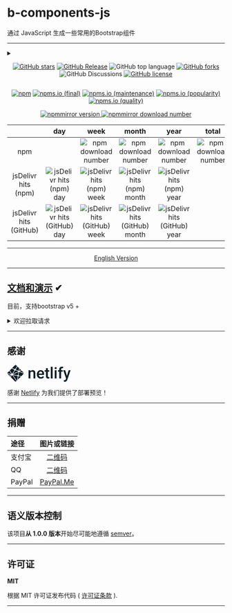 # b-components-js

通过 JavaScript 生成一些常用的Bootstrap组件

---

<details>
  <summary>
    <p align="center">
    <a href="https://github.com/ZhangChengLin/b-components/stargazers" target="_blank"><img alt="GitHub stars" src="https://img.shields.io/github/stars/ZhangChengLin/b-components"></a>
    <a href="https://github.com/ZhangChengLin/b-components/releases" target="_blank"><img alt="GitHub Release" title="GitHub Release" src="https://img.shields.io/github/release/ZhangChengLin/b-components"></a>
    <img alt="GitHub top language" src="https://img.shields.io/github/languages/top/ZhangChengLin/b-components">
    <a href="https://github.com/ZhangChengLin/b-components/network" target="_blank"><img alt="GitHub forks" src="https://img.shields.io/github/forks/ZhangChengLin/b-components"></a>
    <img alt="GitHub Discussions" src="https://img.shields.io/github/discussions/zhangchenglin/b-components">
    <a href="https://github.com/ZhangChengLin/b-components/blob/main/LICENSE" target="_blank"><img alt="GitHub license" src="https://img.shields.io/github/license/ZhangChengLin/b-components"></a>
    </p>
  </summary>

<p align="center">
<a href="https://github.com/ZhangChengLin/b-components/issues?q=is%3Aopen+is%3Aissue" target="_blank"><img alt="GitHub issues" src="https://img.shields.io/github/issues-raw/zhangchenglin/b-components"></a>
<a href="https://github.com/ZhangChengLin/b-components/issues?q=is%3Aissue+is%3Aclosed" target="_blank"><img alt="GitHub closed issues" src="https://img.shields.io/github/issues-closed-raw/zhangchenglin/b-components"></a>
</p>

<p align="center">
<img alt="GitHub commit activity" src="https://img.shields.io/github/commit-activity/y/zhangchenglin/b-components">
<img alt="GitHub commit activity" src="https://img.shields.io/github/commit-activity/m/zhangchenglin/b-components">
<img alt="GitHub commit activity" src="https://img.shields.io/github/commit-activity/w/zhangchenglin/b-components">
</p>

<p align="center">
<img alt="GitHub deployments" src="https://img.shields.io/github/deployments/zhangchenglin/b-components/github-pages">
</p>

<p align="center">
<img alt="GitHub contributors" src="https://img.shields.io/github/contributors/zhangchenglin/b-components">
<img alt="GitHub contributors (via allcontributors.org)" src="https://img.shields.io/github/all-contributors/zhangchenglin/b-components/main">
</p>

<p align="center">
<img alt="GitHub branch checks state" src="https://img.shields.io/github/checks-status/zhangchenglin/b-components/main?label=main%20checks">
<img alt="GitHub branch checks state" src="https://img.shields.io/github/checks-status/zhangchenglin/b-components/gh-pages?label=gh-pages%20checks">
</p>

<p align="center">
<img alt="GitHub search hit counter" src="https://img.shields.io/github/search/zhangchenglin/b-components/bootstrap">
<img alt="GitHub search hit counter" src="https://img.shields.io/github/search/zhangchenglin/b-components/modal">
<img alt="GitHub search hit counter" src="https://img.shields.io/github/search/zhangchenglin/b-components/toast">
<img alt="GitHub search hit counter" src="https://img.shields.io/github/search/zhangchenglin/b-components/offcanvas">
<img alt="GitHub search hit counter" src="https://img.shields.io/github/search/zhangchenglin/b-components/tooltip">
</p>

<p align='center'>
<a href="https://snyk.io.cnpmjs.org/test/npm/b-components-js" title="Snyk Vulnerabilities for GitHub Repo" target="_blank"><img alt="Snyk Vulnerabilities for GitHub Repo" src="https://img.shields.io/snyk/vulnerabilities/github/ZhangChengLin/b-components"></a>
</p>

<p align="center">
<a href="https://openbase.com/js/b-components-js" title="Rate on Openbase" target="_blank"><img alt="Rate on Openbase" src="https://badges.openbase.com/js/rating/b-components-js.svg"></a>
</p>

<p align="center">
<a href="https://lgtm.com/projects/g/ZhangChengLin/b-components/alerts" title="LGTM Alerts" target="_blank"><img alt="LGTM Alerts" src="https://img.shields.io/lgtm/alerts/github/ZhangChengLin/b-components"></a>
<a href="https://lgtm.com/projects/g/ZhangChengLin/b-components/context:javascript" title="LGTM Grade" target="_blank"><img alt="LGTM Grade" src="https://img.shields.io/lgtm/grade/javascript/github/ZhangChengLin/b-components"></a>
</p>

<p align="center">
<a href="https://zhangchenglin.github.io/b-components" title='Website' target='_blank'><img alt="Website" src="https://img.shields.io/website?down_message=Offline&label=Docs%20%26%20Demo&up_message=Online&url=https%3A%2F%2Fzhangchenglin.github.io%2Fb-components"></a>
</p>

</details>

<p align="center">
<a href="https://www.npmjs.com/package/b-components-js" target="_blank"><img alt="npm" src="https://img.shields.io/npm/v/b-components-js"></a>
<a href="https://npms.io/search?q=b-components-js" title="npms.io (final)" target="_blank"><img alt="npms.io (final)" src="https://img.shields.io/npms-io/final-score/b-components-js"></a>
<a href="https://npms.io/search?q=b-components-js" title="npms.io (maintenance)" target="_blank"><img alt="npms.io (maintenance)" src="https://img.shields.io/npms-io/maintenance-score/b-components-js"></a>
<a href="https://npms.io/search?q=b-components-js" title="npms.io (popularity)" target="_blank"><img alt="npms.io (popularity)" src="https://img.shields.io/npms-io/popularity-score/b-components-js"></a>
<a href="https://npms.io/search?q=b-components-js" title="npms.io (quality)" target="_blank"><img alt="npms.io (quality)" src="https://img.shields.io/npms-io/quality-score/b-components-js"></a>
</p>

<p align="center">
<a href="https://npmmirror.com/package/b-components-js" target="_blank" title="npmmirror version">
<img src="https://npmmirror.com/badge/v/b-components-js.svg" alt="npmmirror version" title="npmmirror version">
<img src="https://npmmirror.com/badge/d/b-components-js.svg" alt="npmmirror download number">
</a>
</p>

|                        |                                                                 day                                                                  |                                                                  week                                                                  |                                                                  month                                                                   |                                                                  year                                                                  |                                          total                                          |
|:----------------------:|:------------------------------------------------------------------------------------------------------------------------------------:|:--------------------------------------------------------------------------------------------------------------------------------------:|:----------------------------------------------------------------------------------------------------------------------------------------:|:--------------------------------------------------------------------------------------------------------------------------------------:|:---------------------------------------------------------------------------------------:|
|          npm           |                                                                                                                                      |                        <img alt="npm download number" src="https://img.shields.io/npm/dw/b-components-js.svg">                         |                         <img alt="npm download number" src="https://img.shields.io/npm/dm/b-components-js.svg">                          |                        <img alt="npm download number" src="https://img.shields.io/npm/dy/b-components-js.svg">                         | <img alt="npm download number" src="https://img.shields.io/npm/dt/b-components-js.svg"> |
|  jsDelivr hits (npm)   | <img src="https://img.shields.io/jsdelivr/npm/hd/b-components-js.svg" alt="jsDelivr hits (npm) day" title="jsDelivr hits (npm) day"> | <img src="https://img.shields.io/jsdelivr/npm/hw/b-components-js.svg" alt="jsDelivr hits (npm) week" title="jsDelivr hits (npm) week"> | <img src="https://img.shields.io/jsdelivr/npm/hm/b-components-js.svg" alt="jsDelivr hits (npm) month" title="jsDelivr hits (npm) month"> | <img src="https://img.shields.io/jsdelivr/npm/hy/b-components-js.svg" alt="jsDelivr hits (npm) year" title="jsDelivr hits (npm) year"> |                                                                                         |
| jsDelivr hits (GitHub) |            <img alt="jsDelivr hits (GitHub) day" src="https://img.shields.io/jsdelivr/gh/hd/ZhangChengLin/b-components">             |             <img alt="jsDelivr hits (GitHub) week" src="https://img.shields.io/jsdelivr/gh/hw/ZhangChengLin/b-components">             |             <img alt="jsDelivr hits (GitHub) month" src="https://img.shields.io/jsdelivr/gh/hm/ZhangChengLin/b-components">              |             <img alt="jsDelivr hits (GitHub) year" src="https://img.shields.io/jsdelivr/gh/hy/ZhangChengLin/b-components">             ||

---

<p align="center">
  <a href="README.md">English Version</a>
</p>

---

## [**文档和演示**](https://ZhangChengLin.github.io/b-components/) ✔

目前，支持bootstrap v5 +

<details>
  <summary>欢迎拉取请求</summary>

已经支持
-

- 💚 [Modal](https://getbootstrap.com/docs/5.2/components/modal/)
- 💚 [Offcanvas](https://getbootstrap.com/docs/5.2/components/offcanvas/)
- 💚 [Toast](https://getbootstrap.com/docs/5.2/components/toasts/)
- 💚 [Tooltip](https://getbootstrap.com/docs/5.2/components/tooltips/)
- 💚 [Popover](https://getbootstrap.com/docs/5.2/components/popovers/)

未来支持
-

- 🖤 [Alert](https://getbootstrap.com/docs/5.2/components/alerts/)
- 🖤 [Carousel](https://getbootstrap.com/docs/5.2/components/carousel/)
- 🖤 [Collapse](https://getbootstrap.com/docs/5.2/components/collapse/)
- 🖤 [Dropdown](https://getbootstrap.com/docs/5.2/components/dropdowns/)
- 🖤 [Progress](https://getbootstrap.com/docs/5.2/components/progress/)
- 🖤 [Scrollspy](https://getbootstrap.com/docs/5.2/components/scrollspy/)
- 🖤 [Tab](https://getbootstrap.com/docs/5.2/components/navs-tabs/)

</details>

---

## 感谢

<a href='https://www.netlify.com/' title='Netlify' target='_blank'>
<svg xmlns="http://www.w3.org/2000/svg" width="147" height="40">
    <g fill="#0E1E25" fill-rule="evenodd">
        <path d="M53.37 12.978l.123 2.198c1.403-1.7 3.245-2.55 5.525-2.55 3.951 0 5.962 2.268 6.032 6.804v12.568H60.79V19.676c0-1.207-.26-2.1-.78-2.681-.52-.58-1.371-.87-2.552-.87-1.719 0-3 .78-3.84 2.338v13.535h-4.262v-19.02h4.016zM77.748 32.35c-2.7 0-4.89-.852-6.567-2.557-1.678-1.705-2.517-3.976-2.517-6.812v-.527c0-1.898.365-3.595 1.096-5.089.73-1.494 1.757-2.657 3.078-3.49 1.321-.831 2.794-1.247 4.42-1.247 2.583 0 4.58.826 5.988 2.478 1.41 1.653 2.114 3.99 2.114 7.014v1.723h-12.4c.13 1.57.652 2.812 1.57 3.726.918.914 2.073 1.371 3.464 1.371 1.952 0 3.542-.79 4.77-2.373l2.297 2.198c-.76 1.136-1.774 2.018-3.042 2.645-1.269.627-2.692.94-4.27.94zm-.508-16.294c-1.17 0-2.113.41-2.832 1.23-.72.82-1.178 1.963-1.377 3.428h8.12v-.317c-.094-1.43-.474-2.51-1.14-3.243-.667-.732-1.59-1.098-2.771-1.098zm16.765-7.7v4.623h3.35v3.164h-3.35V26.76c0 .726.144 1.25.43 1.573.286.322.798.483 1.535.483a6.55 6.55 0 0 0 1.49-.176v3.305c-.97.27-1.905.404-2.806.404-3.273 0-4.91-1.81-4.91-5.431V16.142H86.62v-3.164h3.122V8.355h4.261zm11.137 23.643h-4.262v-27h4.262v27zm9.172 0h-4.262v-19.02h4.262v19.02zm-4.525-23.96c0-.655.207-1.2.622-1.634.416-.433 1.009-.65 1.78-.65.772 0 1.368.217 1.79.65.42.434.63.979.63 1.635 0 .644-.21 1.18-.63 1.608-.422.428-1.018.642-1.79.642-.771 0-1.364-.214-1.78-.642-.415-.427-.622-.964-.622-1.608zm10.663 23.96V16.142h-2.894v-3.164h2.894v-1.74c0-2.11.584-3.738 1.753-4.887 1.17-1.148 2.806-1.722 4.91-1.722.749 0 1.544.105 2.386.316l-.105 3.34a8.375 8.375 0 0 0-1.631-.14c-2.035 0-3.052 1.048-3.052 3.146v1.687h3.858v3.164h-3.858v15.856h-4.261zm17.87-6.117l3.858-12.903h4.542l-7.54 21.903c-1.158 3.199-3.122 4.799-5.893 4.799-.62 0-1.304-.106-2.052-.317v-3.305l.807.053c1.075 0 1.885-.196 2.429-.589.543-.392.973-1.051 1.289-1.977l.613-1.635-6.664-18.932h4.595l4.016 12.903z"/>
        <path fill-rule="nonzero" d="M27.887 14.135l-.014-.006c-.008-.003-.016-.006-.023-.013a.11.11 0 0 1-.028-.093l.773-4.726 3.625 3.626-3.77 1.604a.083.083 0 0 1-.033.006h-.015c-.005-.003-.01-.007-.02-.017a1.716 1.716 0 0 0-.495-.381zm5.258-.288l3.876 3.876c.805.806 1.208 1.208 1.355 1.674.022.069.04.138.054.209l-9.263-3.923a.728.728 0 0 0-.015-.006c-.037-.015-.08-.032-.08-.07 0-.038.044-.056.081-.071l.012-.005 3.98-1.684zm5.127 7.003c-.2.376-.59.766-1.25 1.427l-4.37 4.369L27 25.469l-.03-.006c-.05-.008-.103-.017-.103-.062a1.706 1.706 0 0 0-.655-1.193c-.023-.023-.017-.059-.01-.092 0-.005 0-.01.002-.014l1.063-6.526.004-.022c.006-.05.015-.108.06-.108a1.73 1.73 0 0 0 1.16-.665c.009-.01.015-.021.027-.027.032-.015.07 0 .103.014l9.65 4.082zm-6.625 6.801l-7.186 7.186 1.23-7.56.002-.01c.001-.01.003-.02.006-.029.01-.024.036-.034.061-.044l.012-.005a1.85 1.85 0 0 0 .695-.517c.024-.028.053-.055.09-.06a.09.09 0 0 1 .029 0l5.06 1.04zm-8.707 8.707l-.81.81-8.955-12.942a.424.424 0 0 0-.01-.014c-.014-.019-.029-.038-.026-.06 0-.016.011-.03.022-.042l.01-.013c.027-.04.05-.08.075-.123l.02-.035.003-.003c.014-.024.027-.047.051-.06.021-.01.05-.006.073-.001l9.921 2.046a.164.164 0 0 1 .076.033c.013.013.016.027.019.043a1.757 1.757 0 0 0 1.028 1.175c.028.014.016.045.003.078a.238.238 0 0 0-.015.045c-.125.76-1.197 7.298-1.485 9.063zm-1.692 1.691c-.597.591-.949.904-1.347 1.03a2 2 0 0 1-1.206 0c-.466-.148-.869-.55-1.674-1.356L8.028 28.73l2.349-3.643c.011-.018.022-.034.04-.047.025-.018.061-.01.091 0a2.434 2.434 0 0 0 1.638-.083c.027-.01.054-.017.075.002a.19.19 0 0 1 .028.032l8.999 13.058zM7.16 27.863L5.098 25.8l4.074-1.738a.084.084 0 0 1 .033-.007c.034 0 .054.034.072.065a2.91 2.91 0 0 0 .13.184l.013.016c.012.017.004.034-.008.05l-2.25 3.493zm-2.976-2.976l-2.61-2.61c-.444-.444-.766-.766-.99-1.043l7.936 1.646a.84.84 0 0 0 .03.005c.049.008.103.017.103.063 0 .05-.059.073-.109.092l-.023.01-4.337 1.837zM.13 19.892a2 2 0 0 1 .09-.495c.148-.466.55-.868 1.356-1.674l3.34-3.34a2175.525 2175.525 0 0 0 4.626 6.687c.027.036.057.076.026.106-.146.161-.292.337-.395.528a.16.16 0 0 1-.05.062c-.013.008-.027.005-.042.002h-.002L.129 19.891zm5.68-6.403l4.49-4.491c.423.185 1.96.834 3.333 1.414 1.04.44 1.988.84 2.286.97.03.012.057.024.07.054.008.018.004.041 0 .06a2.003 2.003 0 0 0 .523 1.828c.03.03 0 .073-.026.11l-.014.021-4.56 7.063c-.012.02-.023.037-.043.05-.024.015-.058.008-.086.001a2.274 2.274 0 0 0-.543-.074c-.164 0-.342.03-.522.063h-.001c-.02.003-.038.007-.054-.005a.21.21 0 0 1-.045-.051l-4.808-7.013zm5.398-5.398l5.814-5.814c.805-.805 1.208-1.208 1.674-1.355a2 2 0 0 1 1.206 0c.466.147.869.55 1.674 1.355l1.26 1.26L18.7 9.94a.155.155 0 0 1-.041.048c-.025.017-.06.01-.09 0a2.097 2.097 0 0 0-1.92.37c-.027.028-.067.012-.101-.003-.54-.235-4.74-2.01-5.341-2.265zm12.506-3.676l3.818 3.818-.92 5.698v.015a.135.135 0 0 1-.008.038c-.01.02-.03.024-.05.03a1.83 1.83 0 0 0-.548.273.154.154 0 0 0-.02.017c-.011.012-.022.023-.04.025a.114.114 0 0 1-.043-.007l-5.818-2.472-.011-.005c-.037-.015-.081-.033-.081-.071a2.198 2.198 0 0 0-.31-.915c-.028-.046-.059-.094-.035-.141l4.066-6.303zM19.78 13.02l5.454 2.31c.03.014.063.027.076.058a.106.106 0 0 1 0 .057c-.016.08-.03.171-.03.263v.153c0 .038-.039.054-.075.069l-.011.004c-.864.369-12.13 5.173-12.147 5.173-.017 0-.035 0-.052-.017-.03-.03 0-.072.027-.11a.76.76 0 0 0 .014-.02l4.482-6.94.008-.012c.026-.042.056-.089.104-.089l.045.007c.102.014.192.027.283.027.68 0 1.31-.331 1.69-.897a.16.16 0 0 1 .034-.04c.027-.02.067-.01.098.004zm-6.246 9.185l12.28-5.237s.018 0 .035.017c.067.067.124.112.179.154l.027.017c.025.014.05.03.052.056 0 .01 0 .016-.002.025L25.054 23.7l-.004.026c-.007.05-.014.107-.061.107a1.729 1.729 0 0 0-1.373.847l-.005.008c-.014.023-.027.045-.05.057-.021.01-.048.006-.07.001l-9.793-2.02c-.01-.002-.152-.519-.163-.52z"/>
    </g>
</svg>
</a>

感谢 [Netlify](https://www.netlify.com/) 为我们提供了部署预览！

---

## 捐赠

| 途径     |                            图片或链接                            |
|:-------|:-----------------------------------------------------------:|
| 支付宝    | [二维码](https://ZhangChengLin.github.io/image/pay-alipay.jpg) |
| QQ     |   [二维码](https://ZhangChengLin.github.io/image/pay-qq.png)   |
| PayPal |      [PayPal.Me](https://www.paypal.me/ZhangChengLin)       |

---

## 语义版本控制

该项目**从 1.0.0 版本**开始尽可能地遵循 [semver](https://semver.org/)。

---

## 许可证

**MIT**

根据 MIT 许可证发布代码 ( [许可证条款](https://github.com/ZhangChengLin/b-components/blob/main/LICENSE) ).

---
